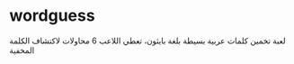 # wordguess
 لعبة تخمين كلمات عربية بسيطة بلغة بايثون، تعطي اللاعب 6 محاولات لاكتشاف الكلمة المخفية
